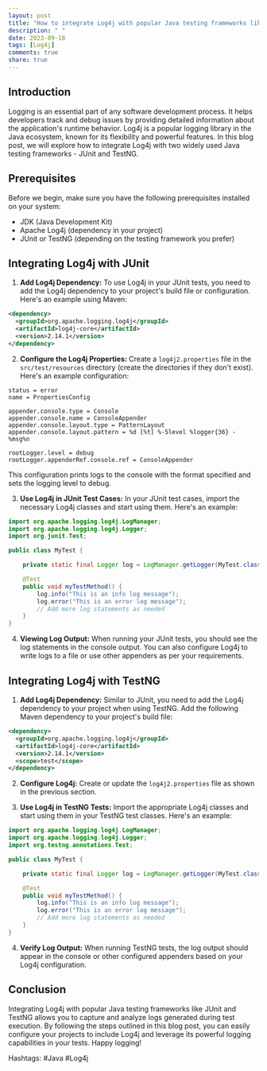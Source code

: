 ```yaml
---
layout: post
title: "How to integrate Log4j with popular Java testing frameworks like JUnit and TestNG"
description: " "
date: 2023-09-18
tags: [Log4j]
comments: true
share: true
---
```


## Introduction
Logging is an essential part of any software development process. It helps developers track and debug issues by providing detailed information about the application's runtime behavior. Log4j is a popular logging library in the Java ecosystem, known for its flexibility and powerful features. In this blog post, we will explore how to integrate Log4j with two widely used Java testing frameworks - JUnit and TestNG.

## Prerequisites
Before we begin, make sure you have the following prerequisites installed on your system:
- JDK (Java Development Kit)
- Apache Log4j (dependency in your project)
- JUnit or TestNG (depending on the testing framework you prefer)

## Integrating Log4j with JUnit
1. **Add Log4j Dependency:** To use Log4j in your JUnit tests, you need to add the Log4j dependency to your project's build file or configuration. Here's an example using Maven:

```xml
<dependency>
  <groupId>org.apache.logging.log4j</groupId>
  <artifactId>log4j-core</artifactId>
  <version>2.14.1</version>
</dependency>
```

2. **Configure the Log4j Properties:** Create a `log4j2.properties` file in the `src/test/resources` directory (create the directories if they don't exist). Here's an example configuration:

```properties
status = error
name = PropertiesConfig

appender.console.type = Console
appender.console.name = ConsoleAppender
appender.console.layout.type = PatternLayout
appender.console.layout.pattern = %d [%t] %-5level %logger{36} - %msg%n

rootLogger.level = debug
rootLogger.appenderRef.console.ref = ConsoleAppender
```

This configuration prints logs to the console with the format specified and sets the logging level to debug.

3. **Use Log4j in JUnit Test Cases:** In your JUnit test cases, import the necessary Log4j classes and start using them. Here's an example:

```java
import org.apache.logging.log4j.LogManager;
import org.apache.logging.log4j.Logger;
import org.junit.Test;

public class MyTest {

    private static final Logger log = LogManager.getLogger(MyTest.class);

    @Test
    public void myTestMethod() {
        log.info("This is an info log message");
        log.error("This is an error log message");
        // Add more log statements as needed
    }
}
```

4. **Viewing Log Output:** When running your JUnit tests, you should see the log statements in the console output. You can also configure Log4j to write logs to a file or use other appenders as per your requirements.

## Integrating Log4j with TestNG
1. **Add Log4j Dependency:** Similar to JUnit, you need to add the Log4j dependency to your project when using TestNG. Add the following Maven dependency to your project's build file:

```xml
<dependency>
  <groupId>org.apache.logging.log4j</groupId>
  <artifactId>log4j-core</artifactId>
  <version>2.14.1</version>
  <scope>test</scope>
</dependency>
```

2. **Configure Log4j:** Create or update the `log4j2.properties` file as shown in the previous section.

3. **Use Log4j in TestNG Tests:** Import the appropriate Log4j classes and start using them in your TestNG test classes. Here's an example:

```java
import org.apache.logging.log4j.LogManager;
import org.apache.logging.log4j.Logger;
import org.testng.annotations.Test;

public class MyTest {

    private static final Logger log = LogManager.getLogger(MyTest.class);

    @Test
    public void myTestMethod() {
        log.info("This is an info log message");
        log.error("This is an error log message");
        // Add more log statements as needed
    }
}
```

4. **Verify Log Output:** When running TestNG tests, the log output should appear in the console or other configured appenders based on your Log4j configuration.

## Conclusion
Integrating Log4j with popular Java testing frameworks like JUnit and TestNG allows you to capture and analyze logs generated during test execution. By following the steps outlined in this blog post, you can easily configure your projects to include Log4j and leverage its powerful logging capabilities in your tests. Happy logging!

Hashtags: #Java #Log4j